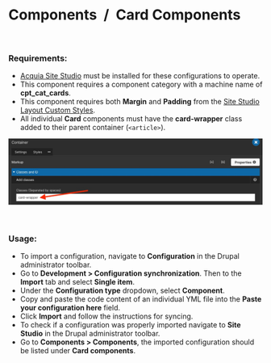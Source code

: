 # Components&nbsp;&nbsp;/&nbsp;&nbsp;Card Components

<p>&nbsp;</p>

### Requirements:

- [Acquia Site Studio](https://www.acquia.com/products/drupal-cloud/site-studio) must be installed for these configurations to operate.
- This component requires a component category with a machine name of **cpt_cat_cards**.
- This component requires both **Margin** and **Padding** from the [Site Studio Layout Custom Styles](https://github.com/davidloop/drupal-configurations/tree/main/Site%20Studio/Custom%20Styles/Layout).
- All individual **Card** components must have the **card-wrapper** class added to their parent container (`<article>`).

![Screenshot](screenshot1.jpg)

<p>&nbsp;</p>

### Usage:

- To import a configuration, navigate to **Configuration** in the Drupal administrator toolbar.
- Go to **Development > Configuration synchronization**. Then to the **Import** tab and select **Single item**.
- Under the **Configuration type** dropdown, select **Component**.
- Copy and paste the code content of an individual YML file into the **Paste your configuration here** field.
- Click **Import** and follow the instructions for syncing.
- To check if a configuration was properly imported navigate to **Site Studio** in the Drupal administrator toolbar.
- Go to **Components > Components**, the imported configuration should be listed under **Card components**.
